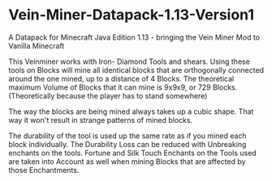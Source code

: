 # Vein-Miner-Datapack-1.13-Version1
A Datapack for Minecraft Java Edition 1.13 - bringing the Vein Miner Mod to Vanilla Minecraft

This Veinminer works with Iron- Diamond Tools and shears. 
Using these tools on Blocks will mine all identical blocks that are orthogonally connected around the one mined, up to a distance of 4 Blocks.
The theoretical maximum Volume of Blocks that it can mine is 9x9x9, or 729 Blocks. (Theoretically because the player has to stand somewhere)

The way the blocks are being mined always takes up a cubic shape. That way it won't result in strange patterns of mined blocks. 

The durability of the tool is used up the same rate as if you mined each block individually. The Durability Loss can be reduced with Unbreaking enchants on the tools.
Fortune and Silk Touch Enchants on the Tools used are taken into Account as well when mining Blocks that are affected by those Enchantments.
